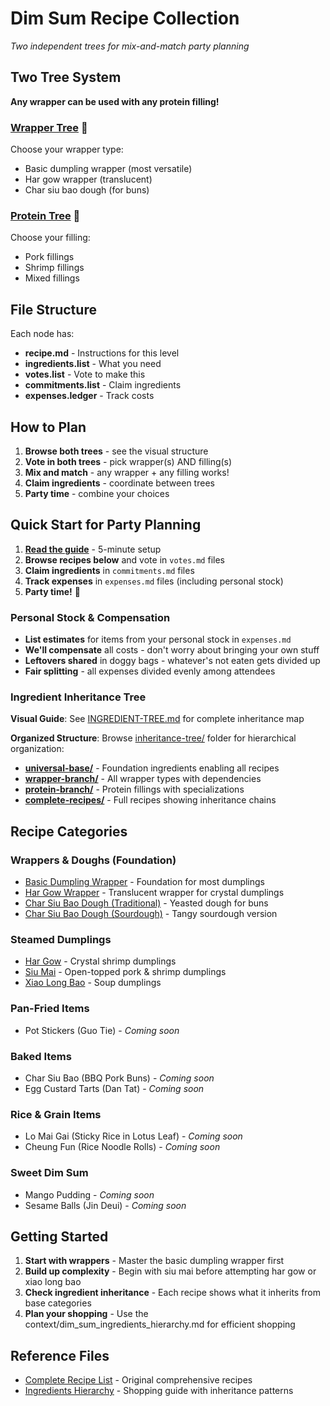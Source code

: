 # Dim Sum Recipe Collection

*Two independent trees for mix-and-match party planning*

## Two Tree System

**Any wrapper can be used with any protein filling!**

### [Wrapper Tree](wrapper-tree/) 🥟
Choose your wrapper type:
- Basic dumpling wrapper (most versatile)
- Har gow wrapper (translucent)
- Char siu bao dough (for buns)

### [Protein Tree](protein-tree/) 🥩
Choose your filling:
- Pork fillings
- Shrimp fillings
- Mixed fillings

## File Structure
Each node has:
- **recipe.md** - Instructions for this level
- **ingredients.list** - What you need
- **votes.list** - Vote to make this
- **commitments.list** - Claim ingredients
- **expenses.ledger** - Track costs

## How to Plan
1. **Browse both trees** - see the visual structure
2. **Vote in both trees** - pick wrapper(s) AND filling(s)
3. **Mix and match** - any wrapper + any filling works!
4. **Claim ingredients** - coordinate between trees
5. **Party time** - combine your choices

## Quick Start for Party Planning

1. **[Read the guide](../HOW-TO-USE.md)** - 5-minute setup
2. **Browse recipes below** and vote in `votes.md` files
3. **Claim ingredients** in `commitments.md` files
4. **Track expenses** in `expenses.md` files (including personal stock)
5. **Party time!** 🥟

### Personal Stock & Compensation
- **List estimates** for items from your personal stock in `expenses.md`
- **We'll compensate** all costs - don't worry about bringing your own stuff
- **Leftovers shared** in doggy bags - whatever's not eaten gets divided up
- **Fair splitting** - all expenses divided evenly among attendees

### Ingredient Inheritance Tree

**Visual Guide**: See [INGREDIENT-TREE.md](INGREDIENT-TREE.md) for complete inheritance map

**Organized Structure**: Browse [inheritance-tree/](inheritance-tree/) folder for hierarchical organization:
- **[universal-base/](inheritance-tree/universal-base/)** - Foundation ingredients enabling all recipes
- **[wrapper-branch/](inheritance-tree/wrapper-branch/)** - All wrapper types with dependencies
- **[protein-branch/](inheritance-tree/protein-branch/)** - Protein fillings with specializations
- **[complete-recipes/](inheritance-tree/complete-recipes/)** - Full recipes showing inheritance chains

## Recipe Categories

### Wrappers & Doughs (Foundation)
- [Basic Dumpling Wrapper](basic-dumpling-wrapper/) - Foundation for most dumplings
- [Har Gow Wrapper](har-gow-wrapper/) - Translucent wrapper for crystal dumplings
- [Char Siu Bao Dough (Traditional)](char-siu-bao-dough-traditional/) - Yeasted dough for buns
- [Char Siu Bao Dough (Sourdough)](char-siu-bao-dough-sourdough/) - Tangy sourdough version

### Steamed Dumplings
- [Har Gow](har-gow/) - Crystal shrimp dumplings
- [Siu Mai](siu-mai/) - Open-topped pork & shrimp dumplings
- [Xiao Long Bao](xiao-long-bao/) - Soup dumplings

### Pan-Fried Items
- Pot Stickers (Guo Tie) - *Coming soon*

### Baked Items
- Char Siu Bao (BBQ Pork Buns) - *Coming soon*
- Egg Custard Tarts (Dan Tat) - *Coming soon*

### Rice & Grain Items
- Lo Mai Gai (Sticky Rice in Lotus Leaf) - *Coming soon*
- Cheung Fun (Rice Noodle Rolls) - *Coming soon*

### Sweet Dim Sum
- Mango Pudding - *Coming soon*
- Sesame Balls (Jin Deui) - *Coming soon*

## Getting Started

1. **Start with wrappers** - Master the basic dumpling wrapper first
2. **Build up complexity** - Begin with siu mai before attempting har gow or xiao long bao
3. **Check ingredient inheritance** - Each recipe shows what it inherits from base categories
4. **Plan your shopping** - Use the context/dim_sum_ingredients_hierarchy.md for efficient shopping

## Reference Files
- [Complete Recipe List](../context/dim_sum_recipes.md) - Original comprehensive recipes
- [Ingredients Hierarchy](../context/dim_sum_ingredients_hierarchy.md) - Shopping guide with inheritance patterns
